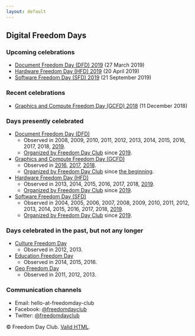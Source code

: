 ```yaml
---
layout: default
---
```


## Digital Freedom Days

### Upcoming celebrations

* [Document Freedom Day (DFD) 2019](https://document.freedomday.club/2019.html) (27 March 2019)
* [Hardware Freedom Day (HFD) 2019](https://hardware.freedomday.club/2019.html) (20 April 2019)
* [Software Freedom Day (SFD) 2019](https://software.freedomday.club/2019.html) (21 September 2019)

### Recent celebrations

* [Graphics and Compute Freedom Day (GCFD) 2018](https://graphicsandcompute.freedomday.club/2018.html) (11 December 2018)

### Days presently celebrated

* [Document Freedom Day (DFD)](https://document.freedomday.club/)
  * Observed in 2008, 2009, 2010, 2011, 2012, 2013, 2014, 2015, 2016, 2017, 2018, [2019](https://document.freedomday.club/2019.html).
  * [Organized by Freedom Day Club](https://document.freedomday.club/) since [2019](https://document.freedomday.club/2019.html).
* [Graphics and Compute Freedom Day (GCFD)](https://graphicsandcompute.freedomday.club/)
  * Observed in [2016](https://graphicsandcompute.freedomday.club/2016.html), [2017](https://graphicsandcompute.freedomday.club/2017.html), [2018](https://graphicsandcompute.freedomday.club/2018.html).
  * [Organized by Freedom Day Club](https://graphicsandcompute.freedomday.club/) since [the beginning](https://graphicsandcompute.freedomday.club/2016.html).
* [Hardware Freedom Day (HFD)](https://hardware.freedomday.club/)
  * Observed in 2013, 2014, 2015, 2016, 2017, 2018, [2019](https://hardware.freedomday.club/2019.html).
  * [Organized by Freedom Day Club](https://hardware.freedomday.club/) since [2019](https://hardware.freedomday.club/2019.html).
* [Software Freedom Day (SFD)](https://software.freedomday.club/)
  * Observed in 2004, 2005, 2006, 2007, 2008, 2009, 2010, 2011, 2012, 2013, 2014, 2015, 2016, 2017, 2018, [2019](https://software.freedomday.club/2019.html).
  * [Organized by Freedom Day Club](https://software.freedomday.club/) since [2019](https://software.freedomday.club/2019.html).

### Days celebrated in the past, but not any longer

* [Culture Freedom Day](https://en.wikipedia.org/wiki/Culture_Freedom_Day)
  * Observed in 2012, 2013.
* [Education Freedom Day](https://en.wikipedia.org/wiki/Education_Freedom_Day)
  * Observed in 2014, 2015, 2016.
* [Geo Freedom Day](https://osgeo.nl/)
  * Observed in 2011, 2012, 2013.

### Communication channels

* Email: hello-at-freedomday-club
* Facebook: [@freedomdayclub](https://www.facebook.com/freedomdayclub/)
* Twitter: [@freedomdayclub](https://twitter.com/freedomdayclub)

© Freedom Day Club. [Valid HTML](https://validator.w3.org/nu/?doc=https%3A%2F%2Ffreedomday.club%2F).
